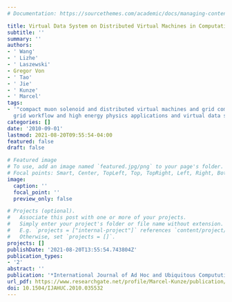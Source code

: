 ```yaml
---
# Documentation: https://sourcethemes.com/academic/docs/managing-content/

title: Virtual Data System on Distributed Virtual Machines in Computational Grids
subtitle: ''
summary: ''
authors:
- ' Wang'
- ' Lizhe'
- ' Laszewski'
- Gregor Von
- ' Tao'
- ' Jie'
- ' Kunze'
- ' Marcel'
tags:
- '"compact muon solenoid and distributed virtual machines and grid computing and
  grid workflow and high energy physics applications and virtual data systems"'
categories: []
date: '2010-09-01'
lastmod: 2021-08-20T09:55:54-04:00
featured: false
draft: false

# Featured image
# To use, add an image named `featured.jpg/png` to your page's folder.
# Focal points: Smart, Center, TopLeft, Top, TopRight, Left, Right, BottomLeft, Bottom, BottomRight.
image:
  caption: ''
  focal_point: ''
  preview_only: false

# Projects (optional).
#   Associate this post with one or more of your projects.
#   Simply enter your project's folder or file name without extension.
#   E.g. `projects = ["internal-project"]` references `content/project/deep-learning/index.md`.
#   Otherwise, set `projects = []`.
projects: []
publishDate: '2021-08-20T13:55:54.743804Z'
publication_types:
- '2'
abstract: ''
publication: '*International Journal of Ad Hoc and Ubiquitous Compututing*'
url_pdf: https://www.researchgate.net/profile/Marcel-Kunze/publication/220277542_Virtual_Data_System_on_distributed_virtual_machines_in_computational_grids/links/004635167e25b63862000000/Virtual-Data-System-on-distributed-virtual-machines-in-computational-grids.pdf
doi: 10.1504/IJAHUC.2010.035532
---
```

